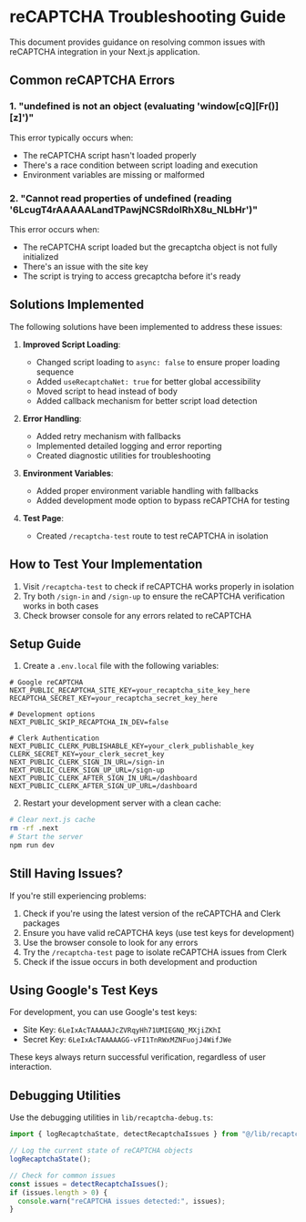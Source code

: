 # reCAPTCHA Troubleshooting Guide

This document provides guidance on resolving common issues with reCAPTCHA integration in your Next.js application.

## Common reCAPTCHA Errors

### 1. "undefined is not an object (evaluating 'window[cQ][Fr()][z]')"

This error typically occurs when:
- The reCAPTCHA script hasn't loaded properly
- There's a race condition between script loading and execution
- Environment variables are missing or malformed

### 2. "Cannot read properties of undefined (reading '6LcugT4rAAAAALandTPawjNCSRdoIRhX8u_NLbHr')"

This error occurs when:
- The reCAPTCHA script loaded but the grecaptcha object is not fully initialized
- There's an issue with the site key
- The script is trying to access grecaptcha before it's ready

## Solutions Implemented

The following solutions have been implemented to address these issues:

1. **Improved Script Loading**:
   - Changed script loading to `async: false` to ensure proper loading sequence
   - Added `useRecaptchaNet: true` for better global accessibility
   - Moved script to head instead of body
   - Added callback mechanism for better script load detection

2. **Error Handling**:
   - Added retry mechanism with fallbacks
   - Implemented detailed logging and error reporting
   - Created diagnostic utilities for troubleshooting

3. **Environment Variables**:
   - Added proper environment variable handling with fallbacks
   - Added development mode option to bypass reCAPTCHA for testing

4. **Test Page**:
   - Created `/recaptcha-test` route to test reCAPTCHA in isolation

## How to Test Your Implementation

1. Visit `/recaptcha-test` to check if reCAPTCHA works properly in isolation
2. Try both `/sign-in` and `/sign-up` to ensure the reCAPTCHA verification works in both cases
3. Check browser console for any errors related to reCAPTCHA

## Setup Guide

1. Create a `.env.local` file with the following variables:

```
# Google reCAPTCHA
NEXT_PUBLIC_RECAPTCHA_SITE_KEY=your_recaptcha_site_key_here
RECAPTCHA_SECRET_KEY=your_recaptcha_secret_key_here

# Development options
NEXT_PUBLIC_SKIP_RECAPTCHA_IN_DEV=false

# Clerk Authentication
NEXT_PUBLIC_CLERK_PUBLISHABLE_KEY=your_clerk_publishable_key
CLERK_SECRET_KEY=your_clerk_secret_key
NEXT_PUBLIC_CLERK_SIGN_IN_URL=/sign-in
NEXT_PUBLIC_CLERK_SIGN_UP_URL=/sign-up
NEXT_PUBLIC_CLERK_AFTER_SIGN_IN_URL=/dashboard
NEXT_PUBLIC_CLERK_AFTER_SIGN_UP_URL=/dashboard
```

2. Restart your development server with a clean cache:

```bash
# Clear next.js cache
rm -rf .next
# Start the server
npm run dev
```

## Still Having Issues?

If you're still experiencing problems:

1. Check if you're using the latest version of the reCAPTCHA and Clerk packages
2. Ensure you have valid reCAPTCHA keys (use test keys for development)
3. Use the browser console to look for any errors
4. Try the `/recaptcha-test` page to isolate reCAPTCHA issues from Clerk
5. Check if the issue occurs in both development and production

## Using Google's Test Keys

For development, you can use Google's test keys:

- Site Key: `6LeIxAcTAAAAAJcZVRqyHh71UMIEGNQ_MXjiZKhI`
- Secret Key: `6LeIxAcTAAAAAGG-vFI1TnRWxMZNFuojJ4WifJWe`

These keys always return successful verification, regardless of user interaction.

## Debugging Utilities

Use the debugging utilities in `lib/recaptcha-debug.ts`:

```javascript
import { logRecaptchaState, detectRecaptchaIssues } from "@/lib/recaptcha-debug";

// Log the current state of reCAPTCHA objects
logRecaptchaState();

// Check for common issues
const issues = detectRecaptchaIssues();
if (issues.length > 0) {
  console.warn("reCAPTCHA issues detected:", issues);
}
``` 